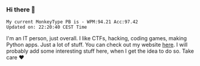 ### Hi there 👋
<!-- PB START -->
```
My current MonkeyType PB is - WPM:94.21 Acc:97.42
Updated on: 22:20:40 CEST Time
```
<!-- PB END -->
I'm an IT person, just overall. I like CTFs, hacking, coding games, making Python apps. Just a lot of stuff.
You can check out my website [here](https://skill3472.github.io/).
I will probably add some interesting stuff here, when I get the idea to do so. Take care ❤️
